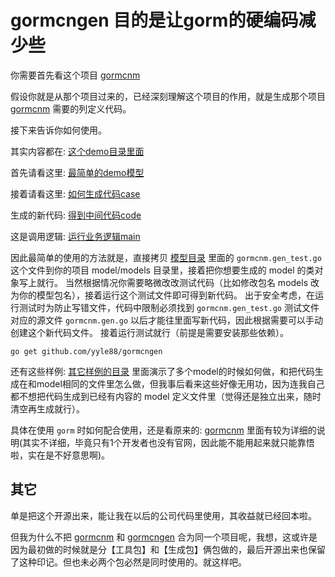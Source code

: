 # gormcngen 目的是让gorm的硬编码减少些

你需要首先看这个项目 [gormcnm](https://github.com/yyle88/gormcnm)

假设你就是从那个项目过来的，已经深刻理解这个项目的作用，就是生成那个项目 [gormcnm](https://github.com/yyle88/gormcnm) 需要的列定义代码。

接下来告诉你如何使用。

其实内容都在: [这个demo目录里面](/internal/demos/demo1)

首先请看这里: [最简单的demo模型](/internal/demos/demo1/models/example.go) 

接着请看这里: [如何生成代码case](/internal/demos/demo1/models/gormcnm.gen_test.go)

生成的新代码: [得到中间代码code](/internal/demos/demo1/models/gormcnm.gen.go)

这是调用逻辑: [运行业务逻辑main](/internal/demos/demo1/main/main.go)

因此最简单的使用的方法就是，直接拷贝 [模型目录](/internal/demos/demo1/models) 里面的 `gormcnm.gen_test.go` 这个文件到你的项目 model/models 目录里，接着把你想要生成的 model 的类对象写上就行。
当然根据情况你需要略微改改测试代码（比如修改包名 models 改为你的模型包名），接着运行这个测试文件即可得到新代码。
出于安全考虑，在运行测试时为防止写错文件，代码中限制必须找到 `gormcnm.gen_test.go` 测试文件对应的源文件 `gormcnm.gen.go` 以后才能往里面写新代码，因此根据需要可以手动创建这个新代码文件。
接着运行测试就行（前提是需要安装那些依赖）。
```
go get github.com/yyle88/gormcngen
```

还有这些样例: [其它样例的目录](internal/examples) 里面演示了多个model的时候如何做，和把代码生成在和model相同的文件里怎么做，但我事后看来这些好像无用功，因为连我自己都不想把代码生成到已经有内容的 model 定义文件里（觉得还是独立出来，随时清空再生成就行）。

具体在使用 `gorm` 时如何配合使用，还是看原来的: [gormcnm](https://github.com/yyle88/gormcnm) 里面有较为详细的说明(其实不详细，毕竟只有1个开发者也没有官网，因此能不能用起来就只能靠悟啦，实在是不好意思啊)。

## 其它
单是把这个开源出来，能让我在以后的公司代码里使用，其收益就已经回本啦。

但我为什么不把 [gormcnm](https://github.com/yyle88/gormcnm) 和 [gormcngen](https://github.com/yyle88/gormcngen) 合为同一个项目呢，我想，这或许是因为最初做的时候就是分【工具包】和【生成包】俩包做的，最后开源出来也保留了这种印记。但也未必两个包必然是同时使用的。就这样吧。
